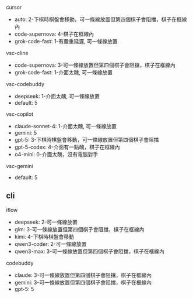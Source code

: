cursor
- auto: 2-下棋時棋盤會移動，可一條線放置但第四個棋子會阻擋，棋子在框線內
- code-supernova: 4-棋子在框線內
- grok-code-fast: 1-有嚴重延遲, 可一條線放置

vsc-cline
- code-supernova: 3-可一條線放置但第四個棋子會阻擋，棋子在框線內
- grok-code-fast: 1-介面太醜, 可一條線放置

vsc-codebuddy
- deepseek: 1-介面太醜, 可一條線放置
- default: 5

vsc-copilot
- claude-sonnet-4: 1-介面太醜, 可一條線放置
- gemini: 5
- gpt-5: 3-下棋時棋盤會移動，可一條線放置但第四個棋子會阻擋
- gpt-5-codex: 4-介面有一點醜，棋子在框線內
- o4-mini: 0-介面太醜，沒有電腦對手

vsc-gemini
- default: 5

## cli
iflow
- deepseek: 2-可一條線放置
- glm: 3-可一條線放置但第四個棋子會阻擋，棋子在框線內
- kimi: 4-下棋時棋盤會移動
- qwen3-coder: 2-可一條線放置
- qwen3-max: 3-可一條線放置但第四個棋子會阻擋，棋子在框線內

codebuddy
- claude: 3-可一條線放置但第四個棋子會阻擋，棋子在框線內
- gemini: 3-可一條線放置但第四個棋子會阻擋，棋子在框線內
- gpt-5: 5

